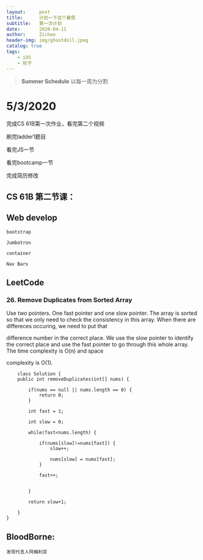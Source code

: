 ```yaml
---
layout:     post
title:      计划一下这个暑假
subtitle:   第一次计划
date:       2020-04-11
author:     Zichao
header-img: img/ghostdoll.jpeg
catalog: true
tags:
    - iOS
    - 轮子
---
```



>**Summer Schedule** 以每一周为分割

# 5/3/2020

完成CS 61B第一次作业，看完第二个视频

刷完ladder1题目

看完JS一节

看完bootcamp一节

完成简历修改

## CS 61B 第二节课：

## Web develop
    bootstrap

    Jumbotron

    container

    Nav Bars

## LeetCode

### 26. Remove Duplicates from Sorted Array

Use two pointers. One fast pointer and one slow pointer. The array is sorted so that we only need to check the consistency in this array. When there are differeces occuring, we need to put that 

difference number in the correct place. We use the slow pointer to identify the correct place and use the fast pointer to go through this whole array. The time complexity is O(n) and space 

complexity is O(1).

```
    class Solution {
    public int removeDuplicates(int[] nums) {
        
        if(nums == null || nums.length == 0) {
            return 0;
        }
        
        int fast = 1;
        
        int slow = 0;
        
        while(fast<nums.length) {
            
            if(nums[slow]!=nums[fast]) {
                slow++;
                
                nums[slow] = nums[fast];
            }
            
            fast++;
            
            
        }
        
        return slow+1;
        
    }
}
```

## BloodBorne:
    发现代言人阿梅利亚



